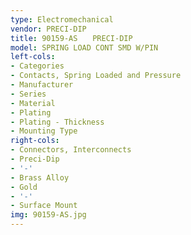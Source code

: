```yaml
---
type: Electromechanical
vendor: PRECI-DIP
title: 90159-AS　　PRECI-DIP
model: SPRING LOAD CONT SMD W/PIN
left-cols:
- Categories
- Contacts, Spring Loaded and Pressure
- Manufacturer
- Series
- Material
- Plating
- Plating - Thickness
- Mounting Type
right-cols:
- Connectors, Interconnects
- Preci-Dip
- '-'
- Brass Alloy
- Gold
- '-'
- Surface Mount
img: 90159-AS.jpg
---
```

